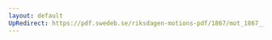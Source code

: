 ```yaml
---
layout: default
UpRedirect: https://pdf.swedeb.se/riksdagen-motions-pdf/1867/mot_1867__fk__00035/mot_1867__fk__00035_002.pdf
---
```

